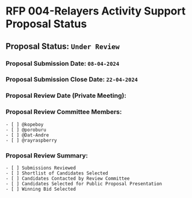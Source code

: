 # RFP 004-Relayers Activity Support Proposal Status

## Proposal Status: `Under Review`

### Proposal Submission Date: `08-04-2024`

### Proposal Submission Close Date: `22-04-2024`

### Proposal Review Date (Private Meeting):

### Proposal Review Committee Members:

    - [ ] @kopeboy
    - [ ] @poroburu
    - [ ] @Dat-Andre
    - [ ] @rayraspberry

### Proposal Review Summary:

    - [ ] Submissions Reviewed
    - [ ] Shortlist of Candidates Selected
    - [ ] Candidates Contacted by Review Committee
    - [ ] Candidates Selected for Public Proposal Presentation
    - [ ] Winning Bid Selected
